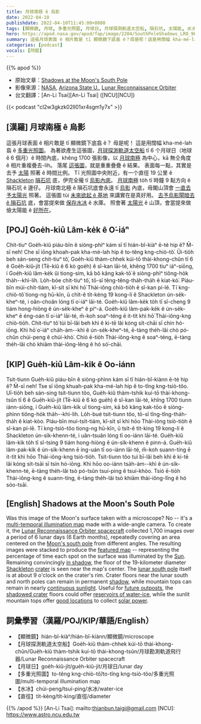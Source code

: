 ```yaml
---
title: 月球南極 ê 烏影
date: 2022-04-10
publishdate: 2022-04-10T11:45:00+0800
tags: [顯微鏡, 月球, 多重光照圖, 月球日, 月球探測軌道太空船, 隕石坑, 太陽能, 水冰, 直徑]
hero: https://apod.nasa.gov/apod/fap/image/2204/SouthPoleShadows_LRO_960.jpg
summary: 這張月球表面 ê 相片敢是 tī 顯微鏡下底翕 ê？毋是呢！這是用闊幅 kha-mé-lah 翕 ê 多重光照圖。
categories: [podcast]
vocals: [阿錕]
---
```


{{% apod %}}

- 原始文章：[Shadows at the Moon's South Pole](https://apod.nasa.gov/apod/ap220410.html)
- 影像來源：[NASA](https://www.nasa.gov/), [Arizona State U.](https://sese.asu.edu/), [Lunar Reconnaissance Orbiter](https://lunar.gsfc.nasa.gov/)
- 台文翻譯：[An-Li Tsai][An-Li Tsai] ([NCU][NCU])

{{< podcast "cl2w3gkzk02ll01xr4sgm1y7x" >}}

## [漢羅] 月球南極 ê 烏影
這張月球表面 ê 相片敢是 tī 顯微鏡下底翕 ê？
毋是呢！
這是用闊幅 kha-mé-lah 翕 ê [多重光照圖][multi-temporal illumination map]。
為著欲產生這張圖，[月球探測軌道太空船][Lunar Reconnaissance Orbiter spacecraft] tī 6 个月球日（地球 ê 6 個月）ê 時間內底，khêng 1700 張影像，以 [月球南極][Moon's south pole] 為中心，kā 無仝角度 ê 相片重複疊去-lih。
落尾 [這張圖][featured map]，就是重重疊疊 ê 結果。
表面每一點，其實是去予 [太陽][Sun] 照著 ê 時間比例。
Tī 光照圖中央附近，有一个直徑 19 公里 ê [Shackleton][Shackleton] [隕石坑][crater] 底，伊完全攏 tī [烏影內底][in shadow]。
[月球南極][lunar south pole] to̍h tī 時鐘 9 點方向 ê 隕石坑 ê 邊仔。
月球南北極 ê 隕石坑底會永遠 tī [烏影][shadow] 內底，毋閣山頂會 [一直去予太陽光][continuous sunlight] 照著。
這張圖 tùi [未來欲起 ê 基地][future outposts] 來講實在是真好用。
[去予烏影閘暗去 ê 隕石坑][shadowed crater] 底，會當提來做 [保存水冰][reservoirs of water-ice] ê 水庫。
照會著 [太陽光][solar power] ê 山頂，會當提來做儉太陽能 ê [好所在][good locations]。

## [POJ] Goe̍h-kiû Lâm-ke̍k ê O͘-iáⁿ
Chit-tiuⁿ Goe̍h-kiû piáu-bīn ê siòng-phìⁿ kám sī tī hián-bî-kiàⁿ ē-té hip ê?
M̄-sī neh!
Che sī iōng khoah-pak kha-mé-lah hip ê to-têng kng-chiò-tô͘.
Ūi-tio̍h beh sán-seng chit-tiuⁿ tô͘, Goe̍h-kiû thàm-chhek kúi-tō thài-khong-chûn tī 6 ê Goe̍h-kiû-ji̍t (Tē-kiû ê 6 kò goe̍h) ê sî-kan lāi-té, khêng 1700 tiuⁿ iáⁿ-siōng, í Goe̍h-kiû lâm-ke̍k ûi tiong-sim, kā bô kâng kak-tō͘ ê siòng-phìⁿ tiông-ho̍k tha̍h--khì-lih.
Lo̍h-bóe chit-tiuⁿ tô͘, tō-sī têng-têng-tha̍h-tha̍h ê kiat-kò͘.
Piáu-bīn múi-chi̍t-tiám, kî-si̍t sī khì hō͘ Thài-iông chiò-tio̍h ê sî-kan pí-lē.
Tī kng-chiò-tô͘ tiong-ng hū-kīn, ū chi̍t-ê ti̍t-kèng 19 kong-lí ê Shackleton ún-se̍k-kheⁿ-té, i oân-choân lóng tī o͘-iáⁿ lāi-té.
Goe̍h-kiû lâm-ke̍k to̍h tī sî-cheng 9 tiám hong-hiòng ê ún-se̍k-kheⁿ ê piⁿ-á.
Goe̍h-kiû lâm-pak-ke̍k ê ún-se̍k-kheⁿ ē éng-oán tī o͘-iáⁿ lāi-té, m̄-koh soaⁿ-téng ē it-ti̍t khì hō͘ Thài-iông-kng chiò-tio̍h.
Chit-tiuⁿ tô͘ tùi bī-lâi beh khì ê ki-tē lâi kóng si̍t-chāi sī chin hó-iōng.
Khì hō͘ o͘-iáⁿ cha̍h-àm--khì ê ún-se̍k-kheⁿ-té, ē-tàng the̍h-lâi chò pó-chûn chúi-peng ê chúi-khò͘.
Chió ē-tio̍h Thài-iông-kng ê soaⁿ-téng, ē-tàng the̍h-lâi chò khiām thài-iông-lêng ê hó só͘-chāi.

## [KIP] Gue̍h-kiû Lâm-ki̍k ê Oo-iánn
Tsit-tiunn Gue̍h-kiû piáu-bīn ê siòng-phìnn kám sī tī hián-bî-kiànn ē-té hip ê?
M̄-sī neh!
Tse sī iōng khuah-pak kha-mé-lah hip ê to-tîng kng-tsiò-tôo.
Uī-tio̍h beh sán-sing tsit-tiunn tôo, Gue̍h-kiû thàm-tshik kuí-tō thài-khong-tsûn tī 6 ê Gue̍h-kiû-ji̍t (Tē-kiû ê 6 kò gue̍h) ê sî-kan lāi-té, khîng 1700 tiunn iánn-siōng, í Gue̍h-kiû lâm-ki̍k uî tiong-sim, kā bô kâng kak-tōo ê siòng-phìnn tiông-ho̍k tha̍h--khì-lih.
Lo̍h-bué tsit-tiunn tôo, tō-sī tîng-tîng-tha̍h-tha̍h ê kiat-kòo.
Piáu-bīn muí-tsi̍t-tiám, kî-si̍t sī khì hōo Thài-iông tsiò-tio̍h ê sî-kan pí-lē.
Tī kng-tsiò-tôo tiong-ng hū-kīn, ū tsi̍t-ê ti̍t-kìng 19 kong-lí ê Shackleton ún-si̍k-khenn-té, i uân-tsuân lóng tī oo-iánn lāi-té.
Gue̍h-kiû lâm-ki̍k to̍h tī sî-tsing 9 tiám hong-hiòng ê ún-si̍k-khenn ê pinn-á.
Gue̍h-kiû lâm-pak-ki̍k ê ún-si̍k-khenn ē íng-uán tī oo-iánn lāi-té, m̄-koh suann-tíng ē it-ti̍t khì hōo Thài-iông-kng tsiò-tio̍h.
Tsit-tiunn tôo tuì bī-lâi beh khì ê ki-tē lâi kóng si̍t-tsāi sī tsin hó-iōng.
Khì hōo oo-iánn tsa̍h-àm--khì ê ún-si̍k-khenn-té, ē-tàng the̍h-lâi tsò pó-tsûn tsuí-ping ê tsuí-khòo.
Tsió ē-tio̍h Thài-iông-kng ê suann-tíng, ē-tàng the̍h-lâi tsò khiām thài-iông-lîng ê hó sóo-tsāi.

## [English] Shadows at the Moon's South Pole
Was this image of the Moon's surface taken with a microscope?
No -- it's a [multi-temporal illumination map][multi-temporal illumination map] made with a wide-angle camera.
To create it, the [Lunar Reconnaissance Orbiter spacecraft][Lunar Reconnaissance Orbiter spacecraft] collected 1,700 images over a period of 6 lunar days (6 Earth months), repeatedly covering an area centered on the [Moon's south pole][Moon's south pole] from different angles.
The resulting images were stacked to produce the [featured map][featured map] -- representing the percentage of time each spot on the surface was illuminated by the [Sun][Sun].
Remaining convincingly [in shadow][in shadow], the floor of the 19-kilometer diameter [Shackleton][Shackleton] [crater][crater] is seen near the map's center.
The [lunar south pole][lunar south pole] itself is at about 9 o'clock on the crater's rim.
Crater floors near the lunar south and north poles can remain in permanent [shadow][shadow], while mountain tops can remain in nearly [continuous sunlight][continuous sunlight].
Useful for [future outposts][future outposts], the [shadowed crater][shadowed crater] floors could offer [reservoirs of water-ice][reservoirs of water-ice], while the sunlit mountain tops offer [good locations][good locations] to collect [solar power][solar power].

## 詞彙學習（漢羅/POJ/KIP/華語/English）
- 【顯微鏡】hián-bî-kiàⁿ/hián-bî-kiànn/顯微鏡/microscope
- 【月球探測軌道太空船】Goe̍h-kiû thàm-chhek kúi-tō thài-khong-chûn/Gue̍h-kiû thàm-tshik kuí-tō thài-khong-tsûn/月球勘測軌道飛行器/Lunar Reconnaissance Orbiter spacecraft
- 【月球日】goe̍h-kiû-ji̍t/gue̍h-kiû-ji̍t/月球日/lunar day
- 【多重光照圖】to-têng kng-chiò-tô͘/to-tîng kng-tsiò-tôo/多重光照圖/multi-temporal illumination map
- 【水冰】chúi-peng/tsuí-ping/水冰/water-ice
- 【直徑】ti̍t-kèng/ti̍t-kìng/直徑/diameter


{{% /apod %}}
[An-Li Tsai]: mailto:thianbun.taigi@gmail.com
[NCU]: https://www.astro.ncu.edu.tw

[copyright]: https://apod.nasa.gov/apod/fap/lib/about_apod.html#srapply

[multi-temporal illumination map]:http://lroc.sese.asu.edu/posts/271
[Lunar Reconnaissance Orbiter spacecraft]:https://lunar.gsfc.nasa.gov/about.html
[Moon's south pole]:https://en.wikipedia.org/wiki/Lunar_south_pole
[featured map]:http://lroc.sese.asu.edu/posts/271
[Sun]:https://solarsystem.nasa.gov/solar-system/sun/in-depth/
[in shadow]:https://svs.gsfc.nasa.gov/4043
[Shackleton]:https://www.south-pole.com/p0000097.htm
[crater]:https://en.wikipedia.org/wiki/Shackleton_(crater)
[lunar south pole]:https://apod.nasa.gov/apod/ap200206.html
[shadow]:https://apod.nasa.gov/apod/ap190722.html
[continuous sunlight]:https://i.ytimg.com/vi/zlngRTDQMAk/hqdefault.jpg
[future outposts]:https://www.nasa.gov/specials/artemis/
[shadowed crater]:https://youtu.be/EA46nq6klPw
[reservoirs of water-ice]:https://apod.nasa.gov/apod/ap101025.html
[good locations]:https://www.whatnextnow.com/home/solar/where-is-the-best-location-on-earth-for-solar-energy
[solar power]:https://climatekids.nasa.gov/concentrating-solar/
